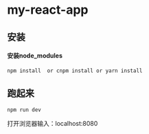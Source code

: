 # my-react-app

## 安装
#### 安装node_modules
```shell
npm install  or cnpm install or yarn install
```

## 跑起来
```shell
npm run dev
```
打开浏览器输入：localhost:8080

